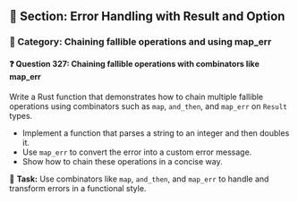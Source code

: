 ## 📘 Section: Error Handling with Result and Option  
### 🔹 Category: Chaining fallible operations and using map_err  
#### ❓ Question 327: Chaining fallible operations with combinators like map_err

Write a Rust function that demonstrates how to chain multiple fallible operations using combinators such as `map`, `and_then`, and `map_err` on `Result` types.

- Implement a function that parses a string to an integer and then doubles it.
- Use `map_err` to convert the error into a custom error message.
- Show how to chain these operations in a concise way.

🔧 **Task:** Use combinators like `map`, `and_then`, and `map_err` to handle and transform errors in a functional style.
